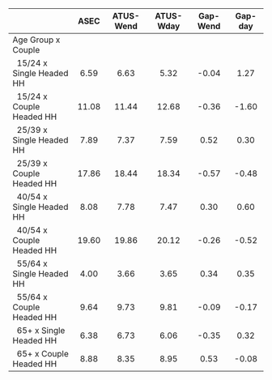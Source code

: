 
|                      |         ASEC |    ATUS-Wend |    ATUS-Wday |     Gap-Wend |      Gap-day |
| -------------------- | :----------: | :----------: | :----------: | :----------: | :----------: |
| Age Group x Couple   |              |              |              |              |              |
| &nbsp;&nbsp;15/24 x Single Headed HH |         6.59 |         6.63 |         5.32 |        -0.04 |         1.27 |
| &nbsp;&nbsp;15/24 x Couple Headed HH |        11.08 |        11.44 |        12.68 |        -0.36 |        -1.60 |
| &nbsp;&nbsp;25/39 x Single Headed HH |         7.89 |         7.37 |         7.59 |         0.52 |         0.30 |
| &nbsp;&nbsp;25/39 x Couple Headed HH |        17.86 |        18.44 |        18.34 |        -0.57 |        -0.48 |
| &nbsp;&nbsp;40/54 x Single Headed HH |         8.08 |         7.78 |         7.47 |         0.30 |         0.60 |
| &nbsp;&nbsp;40/54 x Couple Headed HH |        19.60 |        19.86 |        20.12 |        -0.26 |        -0.52 |
| &nbsp;&nbsp;55/64 x Single Headed HH |         4.00 |         3.66 |         3.65 |         0.34 |         0.35 |
| &nbsp;&nbsp;55/64 x Couple Headed HH |         9.64 |         9.73 |         9.81 |        -0.09 |        -0.17 |
| &nbsp;&nbsp;65+ x Single Headed HH |         6.38 |         6.73 |         6.06 |        -0.35 |         0.32 |
| &nbsp;&nbsp;65+ x Couple Headed HH |         8.88 |         8.35 |         8.95 |         0.53 |        -0.08 |

